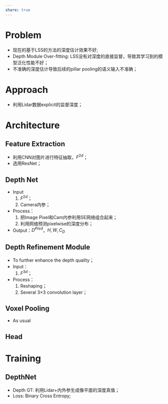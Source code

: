 ```yaml
---
share: true
---
```

# Problem

- 现在的基于LSS的方法的深度估计效果不好;
- Depth Module Over-fitting: LSS没有对深度的直接监督，导致其学习到的模型泛化性能不好；
- 不准确的深度估计导致后续的pillar pooling的语义输入不准确；

# Approach

- 利用Lidar数据explicit的监督深度；


# Architecture

## Feature Extraction

- 利用CNN对图片进行特征抽取，$F^{2d}$；
- 选用ResNet；

## Depth Net

- Input
	1. $F^{2d}$；
	2. Camera内参；
- Process：
	1. 把Image Pixel和Cam内参利用SE网络组合起来；
	2. 利用网络预测pixelwise的深度分布；
- Output：$D^{Pred}$，$H,W,C_D$

## Depth Refinement Module
- To further enhance the depth quality；
- Input：
	1. $F^{3d}$；
- Process：
	1. Reshaping；
	2. Several 3×3 convolution layer；

## Voxel Pooling
- As usual
## Head


# Training

## DepthNet
- Depth GT: 利用Lidar+内外参生成像平面的深度真值；
- Loss:  Binary Cross Entropy;



